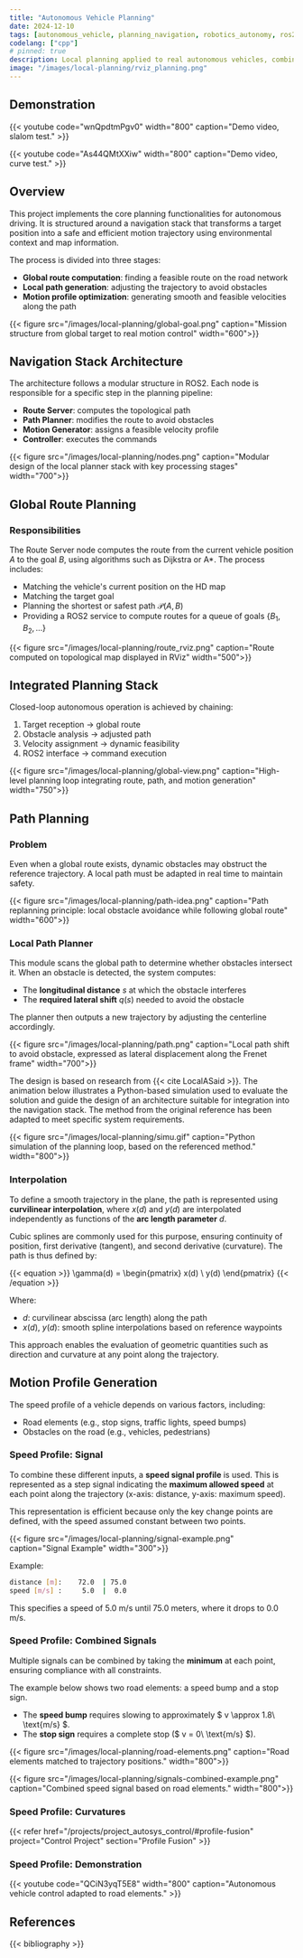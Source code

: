 ```yaml
---
title: "Autonomous Vehicle Planning"
date: 2024-12-10
tags: [autonomous_vehicle, planning_navigation, robotics_autonomy, ros2]
codelang: ["cpp"]
# pinned: true
description: Local planning applied to real autonomous vehicles, combining global route planning, local path adjustment, and dynamic control profile.
image: "/images/local-planning/rviz_planning.png"
---
```


## Demonstration 

{{< youtube code="wnQpdtmPgv0" width="800" caption="Demo video, slalom test." >}}

{{< youtube code="As44QMtXXiw" width="800" caption="Demo video, curve test." >}}

## Overview

This project implements the core planning functionalities for autonomous driving. It is structured around a navigation stack that transforms a target position into a safe and efficient motion trajectory using environmental context and map information.

The process is divided into three stages:

- **Global route computation**: finding a feasible route on the road network  
- **Local path generation**: adjusting the trajectory to avoid obstacles  
- **Motion profile optimization**: generating smooth and feasible velocities along the path  

{{< figure src="/images/local-planning/global-goal.png" caption="Mission structure from global target to real motion control" width="600">}}

## Navigation Stack Architecture

The architecture follows a modular structure in ROS2. Each node is responsible for a specific step in the planning pipeline:

- **Route Server**: computes the topological path  
- **Path Planner**: modifies the route to avoid obstacles  
- **Motion Generator**: assigns a feasible velocity profile  
- **Controller**: executes the commands  

{{< figure src="/images/local-planning/nodes.png" caption="Modular design of the local planner stack with key processing stages" width="700">}}

## Global Route Planning

### Responsibilities

The Route Server node computes the route from the current vehicle position $A$ to the goal $B$, using algorithms such as Dijkstra or A*. The process includes:

- Matching the vehicle's current position on the HD map  
- Matching the target goal  
- Planning the shortest or safest path $\mathcal{P}(A, B)$  
- Providing a ROS2 service to compute routes for a queue of goals $\{B_1, B_2, \dots\}$  

{{< figure src="/images/local-planning/route_rviz.png" caption="Route computed on topological map displayed in RViz" width="500">}}

## Integrated Planning Stack

Closed-loop autonomous operation is achieved by chaining:

1. Target reception → global route  
2. Obstacle analysis → adjusted path  
3. Velocity assignment → dynamic feasibility  
4. ROS2 interface → command execution  

{{< figure src="/images/local-planning/global-view.png" caption="High-level planning loop integrating route, path, and motion generation" width="750">}}

## Path Planning

### Problem

Even when a global route exists, dynamic obstacles may obstruct the reference trajectory. A local path must be adapted in real time to maintain safety.

{{< figure src="/images/local-planning/path-idea.png" caption="Path replanning principle: local obstacle avoidance while following global route" width="600">}}

### Local Path Planner

This module scans the global path to determine whether obstacles intersect it. When an obstacle is detected, the system computes:

- The **longitudinal distance** $s$ at which the obstacle interferes  
- The **required lateral shift** $q(s)$ needed to avoid the obstacle  

The planner then outputs a new trajectory by adjusting the centerline accordingly.

{{< figure src="/images/local-planning/path.png" caption="Local path shift to avoid obstacle, expressed as lateral displacement along the Frenet frame" width="700">}}

The design is based on research from {{< cite LocalASaid >}}. The animation below illustrates a Python-based simulation used to evaluate the solution and guide the design of an architecture suitable for integration into the navigation stack. The method from the original reference has been adapted to meet specific system requirements.

{{< figure src="/images/local-planning/simu.gif" caption="Python simulation of the planning loop, based on the referenced method." width="800">}}

### Interpolation

To define a smooth trajectory in the plane, the path is represented using **curvilinear interpolation**, where $x(d)$ and $y(d)$ are interpolated independently as functions of the **arc length parameter** $d$.

Cubic splines are commonly used for this purpose, ensuring continuity of position, first derivative (tangent), and second derivative (curvature). The path is thus defined by:

{{< equation >}}
\gamma(d) = \begin{pmatrix} x(d) \\ y(d) \end{pmatrix}
{{< /equation >}}

Where:  
- $d$: curvilinear abscissa (arc length) along the path  
- $x(d)$, $y(d)$: smooth spline interpolations based on reference waypoints  

This approach enables the evaluation of geometric quantities such as direction and curvature at any point along the trajectory.

## Motion Profile Generation

The speed profile of a vehicle depends on various factors, including:  
- Road elements (e.g., stop signs, traffic lights, speed bumps)  
- Obstacles on the road (e.g., vehicles, pedestrians)  

### Speed Profile: Signal

To combine these different inputs, a **speed signal profile** is used. This is represented as a step signal indicating the **maximum allowed speed** at each point along the trajectory (x-axis: distance, y-axis: maximum speed).

This representation is efficient because only the key change points are defined, with the speed assumed constant between two points.

{{< figure src="/images/local-planning/signal-example.png" caption="Signal Example" width="300">}}

Example:

```bash
distance [m]:    72.0  | 75.0
speed [m/s] :     5.0  |  0.0
```

This specifies a speed of 5.0 m/s until 75.0 meters, where it drops to 0.0 m/s.

### Speed Profile: Combined Signals

Multiple signals can be combined by taking the **minimum** at each point, ensuring compliance with all constraints.

The example below shows two road elements: a speed bump and a stop sign.  
- The **speed bump** requires slowing to approximately $ v \approx 1.8\ \text{m/s} $.  
- The **stop sign** requires a complete stop ($ v = 0\ \text{m/s} $).  

{{< figure src="/images/local-planning/road-elements.png" caption="Road elements matched to trajectory positions." width="800">}}

{{< figure src="/images/local-planning/signals-combined-example.png" caption="Combined speed signal based on road elements." width="800">}}

### Speed Profile: Curvatures

{{< refer href="/projects/project_autosys_control/#profile-fusion" project="Control Project" section="Profile Fusion" >}}

### Speed Profile: Demonstration

{{< youtube code="QCiN3yqT5E8" width="800" caption="Autonomous vehicle control adapted to road elements." >}}

## References

{{< bibliography >}}
